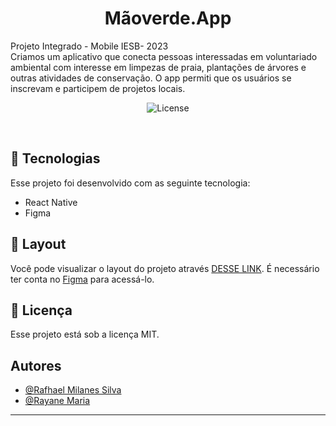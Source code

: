 <h1 align="center">Mãoverde.App</h1>

<p align="">
Projeto Integrado - Mobile IESB- 2023<br/>
Criamos um aplicativo que conecta pessoas interessadas em voluntariado ambiental com interesse em limpezas de praia, plantações de árvores e outras atividades de conservação. O app  permiti que os usuários se inscrevam e participem de projetos locais.<br/>
</p>


<p align="center">
  <img alt="License" src="https://raw.githubusercontent.com/gist/RafhaelMilanes/85a45e3a959f485c65f23f4cccfaaf97/raw/9461fab908b61d0c1654a980370d0fd00c38c784/maoverdeapp.svg">
</p>

<br>

## 🚀 Tecnologias

Esse projeto foi desenvolvido com as seguinte tecnologia:

- React Native
- Figma

## 🔖 Layout

Você pode visualizar o layout do projeto através [DESSE LINK](https://www.figma.com/file/G16kjKha2oqOZ4qV9nnS7j/App.M%C3%A3oVerde?type=design&node-id=0%3A1&mode=design&t=eeLdZdrG0nX2tEKh-1). É necessário ter conta no [Figma](https://figma.com) para acessá-lo.

## :memo: Licença

Esse projeto está sob a licença MIT.


## Autores

- [@Rafhael Milanes Silva](https://github.com/RafhaelMilanes)
- [@Rayane Maria](https://github.com/documentosrayane)
---
